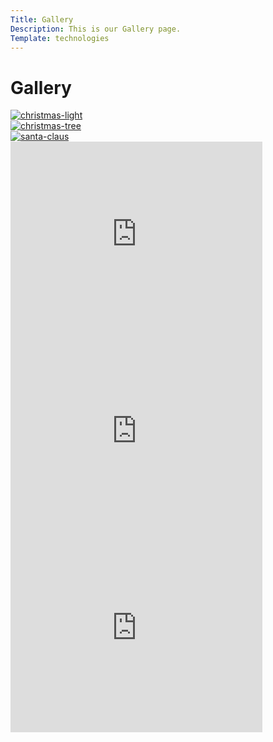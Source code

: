 ```yaml
---
Title: Gallery
Description: This is our Gallery page.
Template: technologies
---
```


Gallery
==========================

<div class="image-grid1">
    <a href="{{ base_url }}/../image/christmas-light.jpg">
        <picture>
            <source media="(min-width: 480px)" srcset="image/christmas-light.jpg?width=20%">
            <img alt="christmas-light" class="pics" src="{{ base_url }}/../image/christmas-light.jpg?width=15%">
        </picture>
    </a>
</div>

<div class="image-grid1">
    <a href="{{ base_url }}/../image/christmas-tree.jpg">
        <picture>
            <source media="(min-width: 480px)" srcset="image/christmas-tree.jpg?width=20%">
            <img alt="christmas-tree" class="pics" src="{{ base_url }}/../image/christmas-tree.jpg?width=15%">
        </picture>
    </a>
</div>

<div class="image-grid1">
    <a href="{{ base_url }}/../image/santa-claus.jpg">
        <picture>
            <source media="(min-width: 480px)" srcset="image/santa-claus.jpg?width=20%">
            <img alt="santa-claus" class="pics" src="{{ base_url }}/../image/santa-claus.jpg?width=15%">
        </picture>
    </a>
</div>

<iframe width="80%" height="315" src="https://www.youtube.com/embed/nxoe5DjDd74" title="YouTube video player" frameborder="0" allow="accelerometer; autoplay; clipboard-write; encrypted-media; gyroscope; picture-in-picture" allowfullscreen ></iframe>

<iframe width="80%" height="315" src="https://www.youtube.com/embed/GlOQnsVOa2o" title="YouTube video player" frameborder="0" allow="accelerometer; autoplay; clipboard-write; encrypted-media; gyroscope; picture-in-picture" allowfullscreen></iframe>

<iframe width="80%" height="315" src="https://www.youtube.com/embed/KV02Ziacfhs" title="YouTube video player" frameborder="0" allow="accelerometer; autoplay; clipboard-write; encrypted-media; gyroscope; picture-in-picture" allowfullscreen></iframe>
